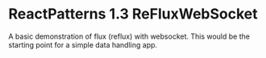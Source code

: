 # ReactPatterns 1.3 ReFluxWebSocket

A basic demonstration of flux (reflux) with websocket. This would be the starting point for a simple data handling app.
